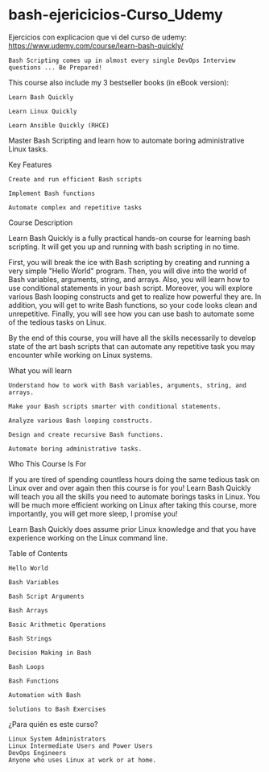 # bash-ejericicios-Curso_Udemy
 Ejercicios con explicacion que vi del curso de udemy: https://www.udemy.com/course/learn-bash-quickly/

	Bash Scripting comes up in almost every single DevOps Interview questions ... Be Prepared!

This course also include my 3 bestseller books (in eBook version):

    Learn Bash Quickly

    Learn Linux Quickly

    Learn Ansible Quickly (RHCE)

Master Bash Scripting and learn how to automate boring administrative Linux tasks.

Key Features

    Create and run efficient Bash scripts

    Implement Bash functions

    Automate complex and repetitive tasks

Course Description

Learn Bash Quickly is a fully practical hands-on course for learning bash scripting. It will get you up and running with bash scripting in no time.

First, you will break the ice with Bash scripting by creating and running a very simple "Hello World" program. Then, you will dive into the world of Bash variables, arguments, string, and arrays. Also, you will learn how to use conditional statements in your bash script. Moreover, you will explore various Bash looping constructs and get to realize how powerful they are. In addition, you will get to write Bash functions, so your code looks clean and unrepetitive. Finally, you will see how you can use bash to automate some of the tedious tasks on Linux.

By the end of this course, you will have all the skills necessarily to develop state of the art bash scripts that can automate any repetitive task you may encounter while working on Linux systems.

What you will learn

    Understand how to work with Bash variables, arguments, string, and arrays.

    Make your Bash scripts smarter with conditional statements.

    Analyze various Bash looping constructs.

    Design and create recursive Bash functions.

    Automate boring administrative tasks.

Who This Course Is For

If you are tired of spending countless hours doing the same tedious task on Linux over and over again then this course is for you! Learn Bash Quickly will teach you all the skills you need to automate borings tasks in Linux. You will be much more efficient working on Linux after taking this course, more importantly, you will get more sleep, I promise you!

Learn Bash Quickly does assume prior Linux knowledge and that you have experience working on the Linux command line.

Table of Contents

    Hello World

    Bash Variables

    Bash Script Arguments

    Bash Arrays

    Basic Arithmetic Operations

    Bash Strings

    Decision Making in Bash

    Bash Loops

    Bash Functions

    Automation with Bash

    Solutions to Bash Exercises

¿Para quién es este curso?

    Linux System Administrators
    Linux Intermediate Users and Power Users
    DevOps Engineers
    Anyone who uses Linux at work or at home.
